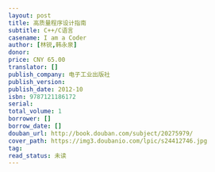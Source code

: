 ```yaml
---
layout: post
title: 高质量程序设计指南
subtitle: C++/C语言
casename: I am a Coder
author: [林锐,韩永泉]
donor: 
price: CNY 65.00
translator: []
publish_company: 电子工业出版社
publish_version: 
publish_date: 2012-10
isbn: 9787121186172
serial: 
total_volume: 1
borrower: []
borrow_date: []
douban_url: http://book.douban.com/subject/20275979/
cover_path: https://img3.doubanio.com/lpic/s24412746.jpg
tag: 
read_status: 未读
---
```

